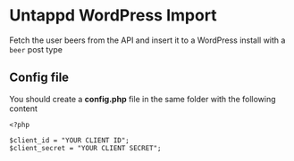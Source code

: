 # Untappd WordPress Import

Fetch the user beers from the API and insert it to a WordPress install with a `beer` post type

## Config file

You should create a **config.php** file in the same folder with the following content

```
<?php

$client_id = "YOUR CLIENT ID";
$client_secret = "YOUR CLIENT SECRET";
```
